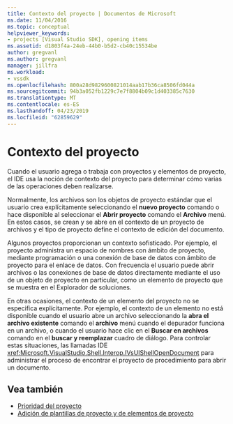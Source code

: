 ```yaml
---
title: Contexto del proyecto | Documentos de Microsoft
ms.date: 11/04/2016
ms.topic: conceptual
helpviewer_keywords:
- projects [Visual Studio SDK], opening items
ms.assetid: d1803f4a-24eb-44b0-b5d2-cb40c15534be
author: gregvanl
ms.author: gregvanl
manager: jillfra
ms.workload:
- vssdk
ms.openlocfilehash: 800a28d9829600821014aab17b36ca8506fd044a
ms.sourcegitcommit: 94b3a052fb1229c7e7f8804b09c1d403385c7630
ms.translationtype: MT
ms.contentlocale: es-ES
ms.lasthandoff: 04/23/2019
ms.locfileid: "62859629"
---
```

# <a name="project-context"></a>Contexto del proyecto
Cuando el usuario agrega o trabaja con proyectos y elementos de proyecto, el IDE usa la noción de contexto del proyecto para determinar cómo varias de las operaciones deben realizarse.

 Normalmente, los archivos son los objetos de proyecto estándar que el usuario crea explícitamente seleccionando el **nuevo proyecto** comando o hace disponible al seleccionar el **Abrir proyecto** comando el  **Archivo** menú. En estos casos, se crean y se abre en el contexto de un proyecto de archivos y el tipo de proyecto define el contexto de edición del documento.

 Algunos proyectos proporcionan un contexto sofisticado. Por ejemplo, el proyecto administra un espacio de nombres con ámbito de proyecto, mediante programación o una conexión de base de datos con ámbito de proyecto para el enlace de datos. Con frecuencia el usuario puede abrir archivos o las conexiones de base de datos directamente mediante el uso de un objeto de proyecto en particular, como un elemento de proyecto que se muestra en el Explorador de soluciones.

 En otras ocasiones, el contexto de un elemento del proyecto no se especifica explícitamente. Por ejemplo, el contexto de un elemento no está disponible cuando el usuario abre un archivo seleccionando la **abra el archivo existente** comando el **archivo** menú cuando el depurador funciona en un archivo, o cuando el usuario hace clic en el **Buscar en archivos** comando en el **buscar y reemplazar** cuadro de diálogo. Para controlar estas situaciones, las llamadas IDE <xref:Microsoft.VisualStudio.Shell.Interop.IVsUIShellOpenDocument> para administrar el proceso de encontrar el proyecto de procedimiento para abrir un documento.

## <a name="see-also"></a>Vea también
- [Prioridad del proyecto](../../extensibility/internals/project-priority.md)
- [Adición de plantillas de proyecto y de elementos de proyecto](../../extensibility/internals/adding-project-and-project-item-templates.md)